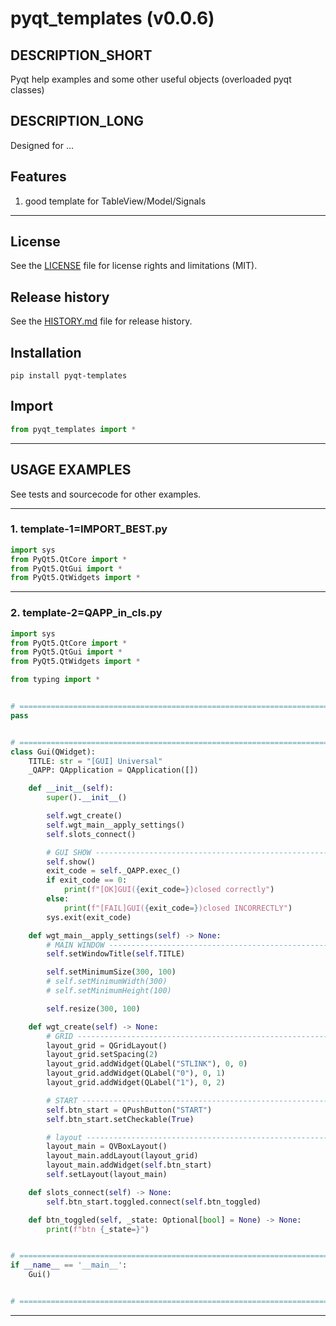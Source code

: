 # pyqt_templates (v0.0.6)

## DESCRIPTION_SHORT
Pyqt help examples and some other useful objects (overloaded pyqt classes)

## DESCRIPTION_LONG
Designed for ...


## Features
1. good template for TableView/Model/Signals  


********************************************************************************
## License
See the [LICENSE](LICENSE) file for license rights and limitations (MIT).


## Release history
See the [HISTORY.md](HISTORY.md) file for release history.


## Installation
```commandline
pip install pyqt-templates
```


## Import
```python
from pyqt_templates import *
```


********************************************************************************
## USAGE EXAMPLES
See tests and sourcecode for other examples.

------------------------------
### 1. template-1=IMPORT_BEST.py
```python
import sys
from PyQt5.QtCore import *
from PyQt5.QtGui import *
from PyQt5.QtWidgets import *
```

------------------------------
### 2. template-2=QAPP_in_cls.py
```python
import sys
from PyQt5.QtCore import *
from PyQt5.QtGui import *
from PyQt5.QtWidgets import *

from typing import *


# =====================================================================================================================
pass


# =====================================================================================================================
class Gui(QWidget):
    TITLE: str = "[GUI] Universal"
    _QAPP: QApplication = QApplication([])

    def __init__(self):
        super().__init__()

        self.wgt_create()
        self.wgt_main__apply_settings()
        self.slots_connect()

        # GUI SHOW ----------------------------------------------------------------------------------------------------
        self.show()
        exit_code = self._QAPP.exec_()
        if exit_code == 0:
            print(f"[OK]GUI({exit_code=})closed correctly")
        else:
            print(f"[FAIL]GUI({exit_code=})closed INCORRECTLY")
        sys.exit(exit_code)

    def wgt_main__apply_settings(self) -> None:
        # MAIN WINDOW -------------------------------------------------------------------------------------------------
        self.setWindowTitle(self.TITLE)

        self.setMinimumSize(300, 100)
        # self.setMinimumWidth(300)
        # self.setMinimumHeight(100)

        self.resize(300, 100)

    def wgt_create(self) -> None:
        # GRID --------------------------------------------------------------------------------------------------------
        layout_grid = QGridLayout()
        layout_grid.setSpacing(2)
        layout_grid.addWidget(QLabel("STLINK"), 0, 0)
        layout_grid.addWidget(QLabel("0"), 0, 1)
        layout_grid.addWidget(QLabel("1"), 0, 2)

        # START -------------------------------------------------------------------------------------------------------
        self.btn_start = QPushButton("START")
        self.btn_start.setCheckable(True)

        # layout ------------------------------------------------------------------------------------------------------
        layout_main = QVBoxLayout()
        layout_main.addLayout(layout_grid)
        layout_main.addWidget(self.btn_start)
        self.setLayout(layout_main)

    def slots_connect(self) -> None:
        self.btn_start.toggled.connect(self.btn_toggled)

    def btn_toggled(self, _state: Optional[bool] = None) -> None:
        print(f"btn {_state=}")


# =====================================================================================================================
if __name__ == '__main__':
    Gui()


# =====================================================================================================================
```

********************************************************************************
